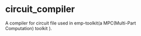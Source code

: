 # circuit_compiler
A compiler for circuit file used in emp-toolkit(a MPC(Multi-Part Computation) toolkit ).
